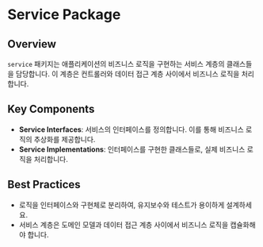# Service Package

## Overview
`service` 패키지는 애플리케이션의 비즈니스 로직을 구현하는 서비스 계층의 클래스들을 담당합니다. 이 계층은 컨트롤러와 데이터 접근 계층 사이에서 비즈니스 로직을 처리합니다.

## Key Components
- **Service Interfaces**: 서비스의 인터페이스를 정의합니다. 이를 통해 비즈니스 로직의 추상화를 제공합니다.
- **Service Implementations**: 인터페이스를 구현한 클래스들로, 실제 비즈니스 로직을 처리합니다.

## Best Practices
- 로직을 인터페이스와 구현체로 분리하여, 유지보수와 테스트가 용이하게 설계하세요.
- 서비스 계층은 도메인 모델과 데이터 접근 계층 사이에서 비즈니스 로직을 캡슐화해야 합니다.
